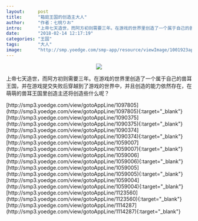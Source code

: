 ```yaml
---
layout:     post
title:      "箱庭王国的创造主大人"
author:     "作者：七桃りお"
intro:      "上帝七天造世，而阿方初则需要三年。在游戏的世界里创造了一个属于自己的兽耳王国，并在游戏提交失败后穿越到了游戏的世界中，并且创造的能力依然存在，在萌萌的兽耳王国里创造主还将创造些什么呢？"
date:       "2018-02-14 12:17:19"
categories: "王国"
tags:       "大人"
image:      "http://smp.yoedge.com/smp-app/resource/viewImage/1001923appline.png"
---
```

<div style="text-align: center">
<p><img src="http://smp.yoedge.com/smp-app/resource/viewImage/1001923appline.png"/></p>
</div>
<p class="post-meta">
<span>上帝七天造世，而阿方初则需要三年。在游戏的世界里创造了一个属于自己的兽耳王国，并在游戏提交失败后穿越到了游戏的世界中，并且创造的能力依然存在，在萌萌的兽耳王国里创造主还将创造些什么呢？</span>
</p>
[http://smp3.yoedge.com/view/gotoAppLine/1097805](http://smp3.yoedge.com/view/gotoAppLine/1097805){:target="_blank"}
[http://smp3.yoedge.com/view/gotoAppLine/1090375](http://smp3.yoedge.com/view/gotoAppLine/1090375){:target="_blank"}
[http://smp3.yoedge.com/view/gotoAppLine/1090374](http://smp3.yoedge.com/view/gotoAppLine/1090374){:target="_blank"}
[http://smp3.yoedge.com/view/gotoAppLine/1059007](http://smp3.yoedge.com/view/gotoAppLine/1059007){:target="_blank"}
[http://smp3.yoedge.com/view/gotoAppLine/1059006](http://smp3.yoedge.com/view/gotoAppLine/1059006){:target="_blank"}
[http://smp3.yoedge.com/view/gotoAppLine/1059005](http://smp3.yoedge.com/view/gotoAppLine/1059005){:target="_blank"}
[http://smp3.yoedge.com/view/gotoAppLine/1059004](http://smp3.yoedge.com/view/gotoAppLine/1059004){:target="_blank"}
[http://smp3.yoedge.com/view/gotoAppLine/1123560](http://smp3.yoedge.com/view/gotoAppLine/1123560){:target="_blank"}
[http://smp3.yoedge.com/view/gotoAppLine/1114287](http://smp3.yoedge.com/view/gotoAppLine/1114287){:target="_blank"}


